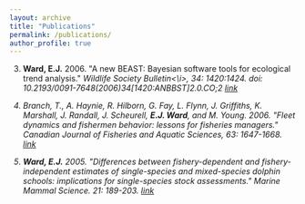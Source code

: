 ```yaml
---
layout: archive
title: "Publications"
permalink: /publications/
author_profile: true
---
```


3. <b>Ward, E.J.</b> 2006. &quot;A new BEAST: Bayesian software tools for ecological trend analysis.&quot; <i>Wildlife Society Bulletin<\i>, 34: 1420:1424. doi: 10.2193/0091-7648(2006)34[1420:ANBBST]2.0.CO;2 [link](http://onlinelibrary.wiley.com/doi/10.2193/0091-7648(2006)34%5B1420:ANBBST%5D2.0.CO;2/abstract)

2. Branch, T., A. Haynie, R. Hilborn, G. Fay, L. Flynn, J. Griffiths, K. Marshall, J. Randall, J. Scheurell, <b>E.J. Ward</b>, and M. Young. 2006. &quot;Fleet dynamics and fishermen behavior: lessons for fisheries managers.&quot; Canadian Journal of Fisheries and Aquatic Sciences, 63: 1647-1668. [link](http://www.nrcresearchpress.com/doi/abs/10.1139/f06-072#.WZJr0FqGMcg)

1. <b>Ward, E.J.</b> 2005. &quot;Differences between fishery-dependent and fishery-independent estimates of single-species and mixed-species dolphin schools: implications for single-species stock assessments.&quot; <i>Marine Mammal Science</i>. 21: 189-203. [link](http://onlinelibrary.wiley.com/doi/10.1111/j.1748-7692.2005.tb01223.x/abstract)
